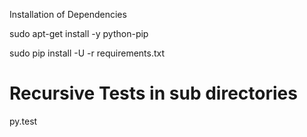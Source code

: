 Installation of Dependencies

sudo apt-get install -y python-pip

sudo pip install -U -r requirements.txt

# Recursive Tests in sub directories
py.test 
